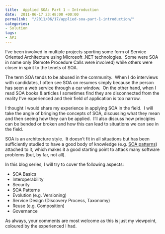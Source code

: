 ```yaml
---
title:  Applied SOA: Part 1 – Introduction
date:  2011-06-17 23:48:00 +00:00
permalink:  "/2011/06/17/applied-soa-part-1-introduction/"
categories:
- Solution
tags:
- API
---
```

<p>I’ve been involved in multiple projects sporting some form of Service Oriented Architecture using Microsoft .NET technologies.&#160; Some were SOA in name only (Remote Procedure Calls were involved) while others were closer in spirit to the tenets of SOA.</p>  <p>The term SOA tends to be abused in the community.&#160; When I do interviews with candidates, I often see SOA on resumes simply because the person has seen a web service through a car window.&#160; On the other hand, when I read SOA books &amp; articles I sometimes find they are disconnected from the reality I’ve experienced and their field of application is too narrow.</p>  <p>I thought I would share my experience in applying SOA in the field.&#160; I will take the angle of bringing the concepts of SOA, discussing what they mean and then seeing how they can be applied.&#160; I’ll also discuss how principles can be bended or broken and how this can lead to situations we can see in the field.</p>  <p>SOA is an architecture style.&#160; It doesn’t fit in all situations but has been sufficiently studied to have a good body of knowledge (e.g. <a href="http://soapatterns.org/">SOA patterns</a>) attached to it, which makes it a good starting point to attack many software problems (but, by far, not all).</p>  <p>In this blog series, I will try to cover the following aspects:</p>  <ul>   <li>SOA Basics</li>    <li>Interoperability </li>    <li>Security</li>    <li>SOA Patterns</li>    <li>Evolution (e.g. Versioning) </li>    <li>Service Design (Discovery Process, Taxonomy) </li>    <li>Reuse (e.g. Composition) </li>    <li>Governance </li> </ul>  <p>As always, your comments are most welcome as this is just my viewpoint, coloured by the experienced I had.</p>